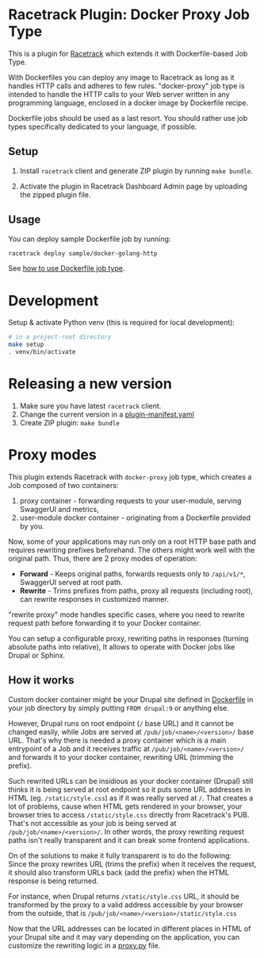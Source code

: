 # Racetrack Plugin: Docker Proxy Job Type

This is a plugin for [Racetrack](https://github.com/TheRacetrack/racetrack)
which extends it with Dockerfile-based Job Type.

With Dockerfiles you can deploy any image to Racetrack
as long as it handles HTTP calls and adheres to few rules.
"docker-proxy" job type is intended to handle the HTTP calls to your Web server written 
in any programming language, enclosed in a docker image by Dockerfile recipe.

Dockerfile jobs should be used as a last resort. You should rather use job types
specifically dedicated to your language, if possible.

## Setup
1. Install `racetrack` client and generate ZIP plugin by running `make bundle`.

2. Activate the plugin in Racetrack Dashboard Admin page
  by uploading the zipped plugin file.

## Usage
You can deploy sample Dockerfile job by running:
```bash
racetrack deploy sample/docker-golang-http
```

See [how to use Dockerfile job type](./docs/job_docker.md).

# Development
Setup & activate Python venv (this is required for local development):

```bash
# in a project-root directory
make setup
. venv/bin/activate
```

# Releasing a new version
1. Make sure you have latest `racetrack` client.
2. Change the current version in a [plugin-manifest.yaml](./src/plugin-manifest.yaml)
3. Create ZIP plugin: `make bundle`

# Proxy modes
This plugin extends Racetrack with `docker-proxy` job type,
which creates a Job composed of two containers:  

1. proxy container - forwarding requests to your user-module, serving SwaggerUI and metrics,
2. user-module docker container - originating from a Dockerfile provided by you.

Now, some of your applications may run only on a root HTTP base path
and requires rewriting prefixes beforehand.
The others might work well with the original path.
Thus, there are 2 proxy modes of operation:

- **Forward** - Keeps original paths, forwards requests only to `/api/v1/*`,
  SwaggerUI served at root path.
- **Rewrite** - Trims prefixes from paths, proxy all requests (including root),
  can rewrite responses in customized manner.

"rewrite proxy" mode handles specific cases,
where you need to rewrite request path before forwarding it to your Docker container.

You can setup a configurable proxy, rewriting paths in responses (turning absolute paths into relative),
It allows to operate with Docker jobs like Drupal or Sphinx.

## How it works

Custom docker container might be your Drupal site defined in [Dockerfile](./sample-drupal/Dockerfile) 
in your job directory by simply putting `FROM drupal:9` or anything else.

However, Drupal runs on root endpoint (`/` base URL) and it cannot be changed easily, 
while Jobs are served at `/pub/job/<name>/<version>/` base URL.
That's why there is needed a proxy container which is a main entrypoint of a Job
and it receives traffic at `/pub/job/<name>/<version>/` 
and forwards it to your docker container,
rewriting URL (trimming the prefix).

Such rewrited URLs can be insidious as your docker container (Drupal) 
still thinks it is being served at root endpoint so it puts some URL addresses in HTML 
(eg. `/static/style.css`) as if it was really served at `/`.
That creates a lot of problems, cause when HTML gets rendered in your browser, 
your browser tries to access `/static/style.css` directly from Racetrack's PUB. 
That's not accessible as your job is being served at `/pub/job/<name>/<version>/`.
In other words, the proxy rewriting request paths isn't really transparent
and it can break some frontend applications.

On of the solutions to make it fully transparent is to do the following:  
Since the proxy rewrites URL (trims the prefix) when it receives the request, 
it should also transform URLs back (add the prefix) when the HTML response is being returned.

For instance, when Drupal returns `/static/style.css` URL, 
it should be transformed by the proxy to a valid address accessible by your 
browser from the outside, that is `/pub/job/<name>/<version>/static/style.css`

Now that the URL addresses can be located in different places in HTML of your Drupal site
and it may vary depending on the application,
you can customize the rewriting logic in a [proxy.py](./sample-drupal/proxy.py) file.
